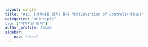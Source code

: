 ```yaml
---
layout: single
title: "#13. [개체지향 원칙] 통제 역전(Inversion of Control)(작성중)"
categories: "principle"
tag: ["개체지향 원칙"]
author_profile: false
sidebar: 
    nav: "docs"
---
```


